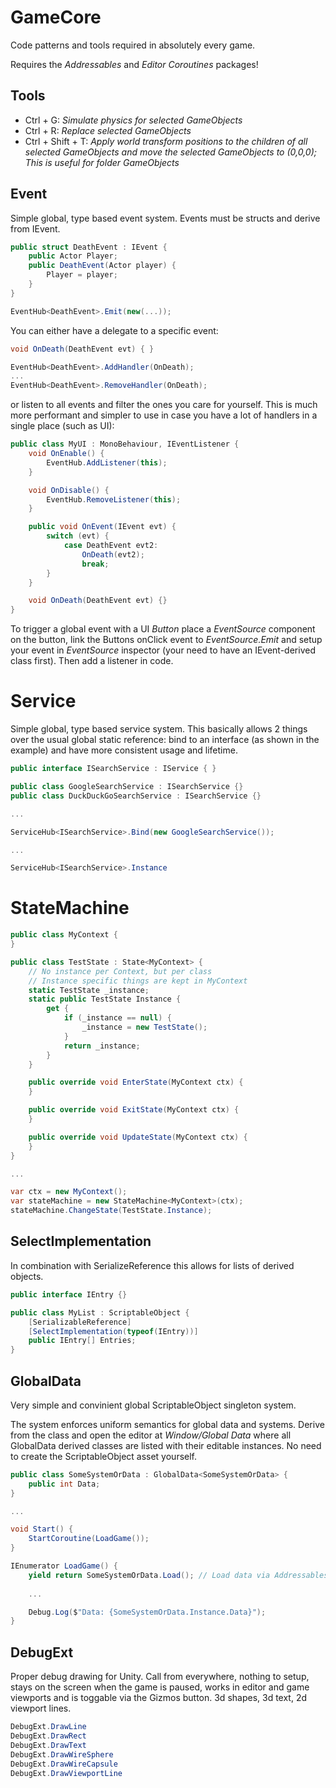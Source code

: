# GameCore
Code patterns and tools required in absolutely every game.

Requires the _Addressables_ and _Editor Coroutines_ packages!


## Tools
- Ctrl + G: _Simulate physics for selected GameObjects_
- Ctrl + R: _Replace selected GameObjects_
- Ctrl + Shift + T: _Apply world transform positions to the children of all selected GameObjects and move the selected GameObjects to (0,0,0); This is useful for folder GameObjects_


## Event
Simple global, type based event system. Events must be structs and derive from IEvent.

```cs
public struct DeathEvent : IEvent {
    public Actor Player;
    public DeathEvent(Actor player) {
        Player = player;
    }
}

EventHub<DeathEvent>.Emit(new(...));
```

You can either have a delegate to a specific event:
```cs
void OnDeath(DeathEvent evt) { }

EventHub<DeathEvent>.AddHandler(OnDeath);
...
EventHub<DeathEvent>.RemoveHandler(OnDeath);
```

or listen to all events and filter the ones you care for yourself. This is much more performant and simpler to use in case you have a lot of handlers in a single place (such as UI):
```cs
public class MyUI : MonoBehaviour, IEventListener {
    void OnEnable() {
        EventHub.AddListener(this);
    }

    void OnDisable() {
        EventHub.RemoveListener(this);
    }

    public void OnEvent(IEvent evt) {
        switch (evt) {
            case DeathEvent evt2:
                OnDeath(evt2);
                break;
        }
    }

    void OnDeath(DeathEvent evt) {}
}
```

To trigger a global event with a UI _Button_ place a _EventSource_ component on the button, link the Buttons onClick event to _EventSource.Emit_ and setup your event in _EventSource_ inspector (your need to have an IEvent-derived class first). Then add a listener in code.


# Service
Simple global, type based service system. This basically allows 2 things over the usual global static reference: bind to an interface (as shown in the example) and have more consistent usage and lifetime.

```cs
public interface ISearchService : IService { }

public class GoogleSearchService : ISearchService {}
public class DuckDuckGoSearchService : ISearchService {}

...

ServiceHub<ISearchService>.Bind(new GoogleSearchService());

...

ServiceHub<ISearchService>.Instance
```

# StateMachine
```cs
public class MyContext {
}

public class TestState : State<MyContext> {
    // No instance per Context, but per class
    // Instance specific things are kept in MyContext
    static TestState _instance;
    static public TestState Instance {
        get {
            if (_instance == null) {
                _instance = new TestState();
            }
            return _instance;
        }
    }

    public override void EnterState(MyContext ctx) {
    }

    public override void ExitState(MyContext ctx) {
    }

    public override void UpdateState(MyContext ctx) {
    }
}

...

var ctx = new MyContext();
var stateMachine = new StateMachine<MyContext>(ctx);
stateMachine.ChangeState(TestState.Instance);
```


## SelectImplementation
In combination with SerializeReference this allows for lists of derived objects.

```cs
public interface IEntry {}

public class MyList : ScriptableObject {
    [SerializableReference]
    [SelectImplementation(typeof(IEntry))]
    public IEntry[] Entries;
}
```


## GlobalData
Very simple and convinient global ScriptableObject singleton system.

The system enforces uniform semantics for global data and systems. Derive from the class and open the editor at _Window/Global Data_ where all GlobalData<T> derived classes are listed with their editable instances. No need to create the ScriptableObject asset yourself.

```cs
public class SomeSystemOrData : GlobalData<SomeSystemOrData> {
    public int Data;
}

...

void Start() {
    StartCoroutine(LoadGame());
}

IEnumerator LoadGame() {
    yield return SomeSystemOrData.Load(); // Load data via Addressables
    
    ...

    Debug.Log($"Data: {SomeSystemOrData.Instance.Data}");
}
```


## DebugExt
Proper debug drawing for Unity. Call from everywhere, nothing to setup, stays on the screen when the game is paused, works in editor and game viewports and is toggable via the Gizmos button. 3d shapes, 3d text, 2d viewport lines.

```cs
DebugExt.DrawLine
DebugExt.DrawRect
DebugExt.DrawText
DebugExt.DrawWireSphere
DebugExt.DrawWireCapsule
DebugExt.DrawViewportLine
```